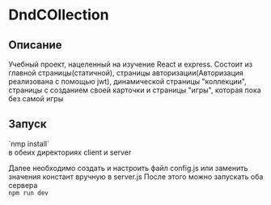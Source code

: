 <h1> DndCOllection </h1>

<h2> Описание </h2> 
Учебный проект, нацеленный на изучение React и express.
Состоит из главной страницы(статичной), страницы авторизации(Авторизация реализована с помощью jwt), динамической страницы "коллекции", страницы с созданием своей карточки и страницы "игры", которая пока без самой игры

<h2> Запуск </h2> 
    `nmp install` <br>
в обеих директориях client и server

Далее необходимо создать и настроить файл config.js или заменить значения констант вручную в server.js
После этого можно запускать оба сервера <br>
  `npm run dev`
  

